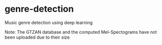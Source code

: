 # genre-detection
Music genre detection using deep learning

Note: The GTZAN database and the computed Mel-Spectograms have not been uploaded due to their size
